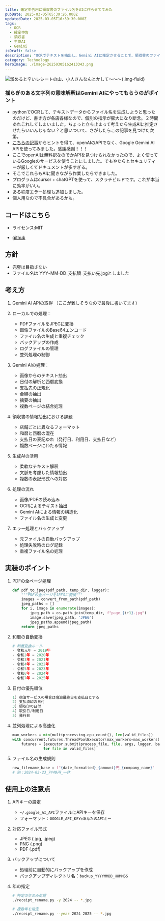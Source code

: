 ```yaml
---
title: 確定申告用に領収書のファイル名をAIに作らせててみた
pubDate: 2025-03-05T05:30:26.000Z
updatedDate: 2025-03-05T16:39:30.000Z
tags:
  - OCR
  - 確定申告
  - 領収書
  - 生成AI
  - Gemini
isDraft: false
description: "OCRでテキストを抽出し、Gemini AIに推定させることで、領収書のファイル名を自動生成する仕組みを作りました。\U0001F916✨ \U0001F680 ポイント ✅ PDFを画像に変換＆OCRでテキスト抽出 ✅ AIで日付・支払先・金額を解析 ✅ YYY-MM-DD_支払額_支払い先.jpg の形式でリネーム ✅ 並列処理で高速化＆バックアップ機能付き"
category: Technology
heroImage: ./image-20250305162413343.png
---
```


![溜めると辛いレシートの山、小人さんなんとかして〜〜〜](https://object-storage.tyo2.conoha.io/v1/nc_938a9d00d6004f1390c354d4a15ef25b/blog-astro-assets/blog-images/image-20250305162413343/image-20250305162413343.png){.img-fluid}

### 揺らぎのある文字列の意味解釈はGemini AIにやってもらうのがポイント


- pythonでOCRして、テキストデータからファイル名を生成しようと思ったのだけど、書き方が各店各様なので、個別の指示が膨大になり断念。２時間あれこれしてしまいました。ちょっと立ち止まって考えたら生成AIに推定させたらいいんじゃない？と思いついて、さがしたらこの記事を見つけた次第。
- [こちらの記事](https://qiita.com/ogi_kimura/items/d1578a8bedc53404f8ef)からヒントを得て、openAIのAPIでなく、Google Gemini AI APIを使ってみました。感謝感謝！！！
- ここでopenAIは無料訳なのでかAPIを見つけられなかったので、よく使っているGoogleのサービスを使うことにしました。でもやたらとセキュリティーが厳しくてドキュメントが多すぎる。
- そこでこれらもAIに聞きながら作業したらできました。
- プログラムはcursor + chatGPTを使って、スクラチビルドです。これが本当に効率がいい。
- ある程度エラー処理も追加しました。
- 個人用なので不具合があるかも。

## コードはこちら

- ライセンス:MIT

- [github](https://github.com/woodie2wopper/receipt-rename)

  

## 方針
- 完璧は目指さない
- ファイル名は YYYｰMM-DD_支払額_支払い先.jpgとしました

## 考え方

1. Gemini AI APIの取得 （ここが難しそうなので最後に書いてます）
2. ローカルでの処理：
   - PDFファイルをJPEGに変換
   - 画像ファイルのBase64エンコード
   - ファイル名の生成と重複チェック
   - バックアップの作成
   - ログファイルの管理
   - 並列処理の制御

3. Gemini AIの処理：
   - 画像からのテキスト抽出
   - 日付の解析と西暦変換
   - 支払先の正規化
   - 金額の抽出
   - 摘要の抽出
   - 複数ページの結合処理


3. 領収書の情報抽出における課題
   - 店舗ごとに異なるフォーマット
   - 和暦と西暦の混在
   - 支払日の表記ゆれ（発行日、利用日、支払日など）
   - 複数ページにわたる情報

4. 生成AIの活用
   - 柔軟なテキスト解釈
   - 文脈を考慮した情報抽出
   - 複数の表記形式への対応

5. 処理の流れ
   - 画像/PDFの読み込み
   - OCRによるテキスト抽出
   - Gemini AIによる情報の構造化
   - ファイル名の生成と変更

6. エラー処理とバックアップ
   - 元ファイルの自動バックアップ
   - 処理失敗時のログ記録
   - 重複ファイル名の処理

## 実装のポイント

1. PDFの全ページ処理
   ```python
   def pdf_to_jpeg(pdf_path, temp_dir, logger):
       """PDFの全ページをJPEGに変換"""
       images = convert_from_path(pdf_path)
       jpeg_paths = []
       for i, image in enumerate(images):
           jpeg_path = os.path.join(temp_dir, f"page_{i+1}.jpg")
           image.save(jpeg_path, 'JPEG')
           jpeg_paths.append(jpeg_path)
       return jpeg_paths
   ```

2. 和暦の自動変換
   ```python
   # 和暦変換ルール
   - 令和元年 = 2019年
   - 令和2年 = 2020年
   - 令和3年 = 2021年
   - 令和4年 = 2022年
   - 令和5年 = 2023年
   - 令和6年 = 2024年
   - 令和7年 = 2025年
   ```

3. 日付の優先順位
   ```python
   1) 宿泊サービスの場合は宿泊最終日を支払日とする
   2) 支払済印の日付
   3) 領収印の日付
   4) 取引日/利用日
   5) 発行日
   ```

4. 並列処理による高速化
   ```python
   max_workers = min(multiprocessing.cpu_count(), len(valid_files))
   with concurrent.futures.ThreadPoolExecutor(max_workers=max_workers) as executor:
       futures = [executor.submit(process_file, file, args, logger, backup_dir) 
                 for file in valid_files]
   ```

5. ファイル名の生成規則
   ```python
   new_filename_base = f"{date_formatted}_{amount}円_{company_name}"
   # 例：2024-03-23_7440円_一休
   ```

## 使用上の注意点

1. APIキーの設定
   - `~/.google_AI_API`ファイルにAPIキーを保存
   - フォーマット：`GOOGLE_API_KEY=あなたのAPIキー`

2. 対応ファイル形式
   - JPEG (.jpg, .jpeg)
   - PNG (.png)
   - PDF (.pdf)

3. バックアップについて
   - 処理前に自動的にバックアップを作成
   - バックアップディレクトリ名：`backup_YYYYMMDD_HHMMSS`

4. 年の指定
   ```bash
   # 特定の年のみ処理
   ./receipt_rename.py -y 2024 -- *.jpg
   
   # 複数年を指定
   ./receipt_rename.py --year 2024 2025 -- *.jpg
   ```

